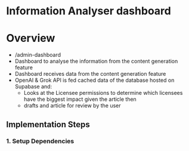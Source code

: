 # Information Analyser dashboard

# Overview
- /admin-dashboard
- Dashboard to analyse the information from the content generation feature
- Dashboard receives data from the content generation feature
- OpenAI  & Grok API is fed cached data of the database hosted on Supabase and:
  - Looks at the Licensee permissions to determine which licensees have the biggest impact given the article then
  - drafts and article for review by the user

## Implementation Steps


### 1. Setup Dependencies
